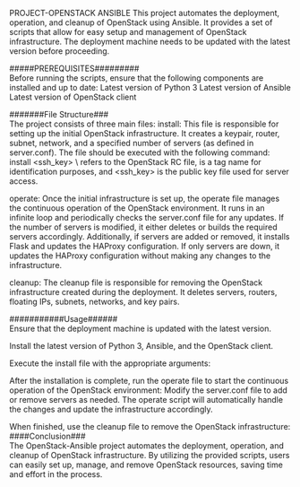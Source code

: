 PROJECT-OPENSTACK ANSIBLE
This project automates the deployment, operation, and cleanup of OpenStack using Ansible. It provides a set of scripts that allow for easy setup and management of OpenStack infrastructure.
The deployment machine needs to be updated with the latest version before proceeding.

#####PREREQUISITES######### \
Before running the scripts, ensure that the following components are installed and up to date:
Latest version of Python 3 
Latest version of Ansible 
Latest version of OpenStack client 


#######File Structure### \
The project consists of three main files:
install: This file is responsible for setting up the initial OpenStack infrastructure. It creates a keypair, router, subnet, network, and a specified number of servers (as defined in server.conf). The file should be executed with the following command: \
install <openrc> <tag> <ssh_key>  \ 
<openrc> refers to the OpenStack RC file, <tag> is a tag name for identification purposes, and <ssh_key> is the public key file used for server access.

operate: Once the initial infrastructure is set up, the operate file manages the continuous operation of the OpenStack environment. It runs in an infinite loop and periodically checks the server.conf file for any updates. If the number of servers is modified, it either deletes or builds the required servers accordingly. Additionally, if servers are added or removed, it installs Flask and updates the HAProxy configuration. If only servers are down, it updates the HAProxy configuration without making any changes to the infrastructure.

cleanup: The cleanup file is responsible for removing the OpenStack infrastructure created during the deployment. It deletes servers, routers, floating IPs, subnets, networks, and key pairs.


###########Usage###### \
Ensure that the deployment machine is updated with the latest version.

Install the latest version of Python 3, Ansible, and the OpenStack client.

Execute the install file with the appropriate arguments:

After the installation is complete, run the operate file to start the continuous operation of the OpenStack environment:
Modify the server.conf file to add or remove servers as needed. The operate script will automatically handle the changes and update the infrastructure accordingly.

When finished, use the cleanup file to remove the OpenStack infrastructure:
####Conclusion### \
The OpenStack-Ansible project automates the deployment, operation, and cleanup of OpenStack infrastructure. By utilizing the provided scripts, users can easily set up, manage, and remove OpenStack resources, saving time and effort in the process.
